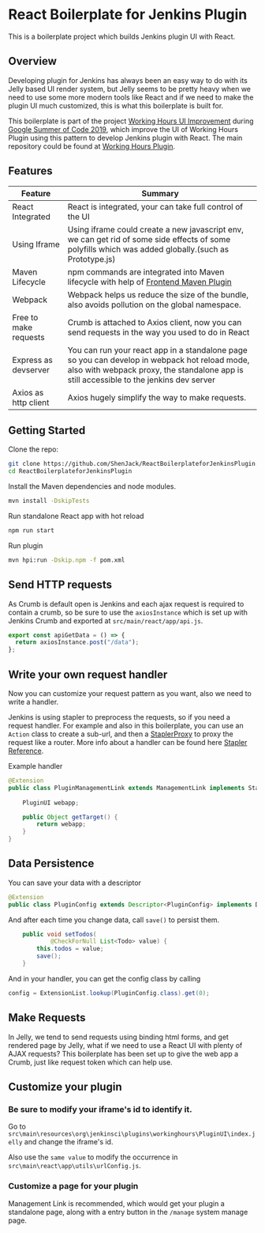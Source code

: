 # React Boilerplate for Jenkins Plugin

This is a boilerplate project which builds Jenkins plugin UI with React.

## Overview

Developing plugin for Jenkins has always been an easy way to do with its Jelly based UI render system, but Jelly seems to be pretty heavy when we need to use some more modern tools like React and if we need to make the plugin UI much customized, this is what this boilerplate is built for.

This boilerplate is part of the project [Working Hours UI Improvement](https://summerofcode.withgoogle.com/projects/#6112735123734528) during
[Google Summer of Code 2019](https://summerofcode.withgoogle.com/), which improve the UI of Working Hours Plugin using this pattern to develop Jenkins plugin with React. The main repository could be found at [Working Hours Plugin](https://github.com/jenkinsci/working-hours-plugin).

## Features

| Feature                                | Summary|
|----------------------------------------|---------------|
|React Integrated | React is integrated, your can take full control of the UI|
|Using Iframe|Using iframe could create a new javascript env, we can get rid of some side effects of some polyfills which was added globally.(such as Prototype.js)|
|Maven Lifecycle|npm commands are integrated into Maven lifecycle with help of [Frontend Maven Plugin](https://github.com/eirslett/frontend-maven-plugin/)|
|Webpack |Webpack helps us reduce the size of the bundle, also avoids pollution on the global namespace.|
|Free to make requests|Crumb is attached to Axios client, now you can send requests in the way you used to do in React|
|Express as devserver|You can run your react app in a standalone page so you can develop in webpack hot reload mode, also with webpack proxy, the standalone app is still accessible to the jenkins dev server|
|Axios as http client| Axios hugely simplify the way to make requests.


## Getting Started

Clone the repo:
```sh
git clone https://github.com/ShenJack/ReactBoilerplateforJenkinsPlugin.git
cd ReactBoilerplateforJenkinsPlugin
```
Install the Maven dependencies and node modules.
```sh
mvn install -DskipTests
```

Run standalone React app with hot reload
```sh
npm run start
```
Run plugin
```sh
mvn hpi:run -Dskip.npm -f pom.xml
```

## Send HTTP requests

As Crumb is default open is Jenkins and each ajax request is required to contain a crumb, so be sure to use the `axiosInstance` which is set up with Jenkins Crumb and exported at `src/main/react/app/api.js`.
```javascript
export const apiGetData = () => {
  return axiosInstance.post("/data");
};
```

## Write your own request handler

Now you can customize your request pattern as you want, also we need to write a handler.

Jenkins is using stapler to preprocess the requests, so if you need a request handler. For example and also in this boilerplate, you can use an `Action` class to create a sub-url, and then a [StaplerProxy](http://stapler.kohsuke.org/reference.html) to proxy the request like a router. More info about a handler can be found here [Stapler Reference](http://stapler.kohsuke.org/reference.html).

Example handler
```java
@Extension
public class PluginManagementLink extends ManagementLink implements StaplerProxy {
  
    PluginUI webapp;

    public Object getTarget() {
        return webapp;
    }
}
```

## Data Persistence

You can save your data with a descriptor
```java
@Extension
public class PluginConfig extends Descriptor<PluginConfig> implements Describable<PluginConfig>
```
And after each time you change data, call `save()` to persist them.
```java
    public void setTodos(
            @CheckForNull List<Todo> value) {
        this.todos = value;
        save();
    }
```

And in your handler, you can get the config class by calling
```java
config = ExtensionList.lookup(PluginConfig.class).get(0);
```

## Make Requests

In Jelly, we tend to send requests using binding html forms, and get rendered page by Jelly, what if we need to use a React UI with plenty of AJAX requests? This boilerplate has been set up to give the web app a Crumb, just like request token which can help use.

## Customize your plugin

### Be sure to modify your iframe's id to identify it.

Go to `src\main\resources\org\jenkinsci\plugins\workinghours\PluginUI\index.jelly` and change the iframe's id.

Also use the `same value` to modify the occurrence in `src\main\react\app\utils\urlConfig.js`.

### Customize a page for your plugin

Management Link is recommended, which would get your plugin a standalone page, along with a entry button in the `/manage` system manage page.

###
